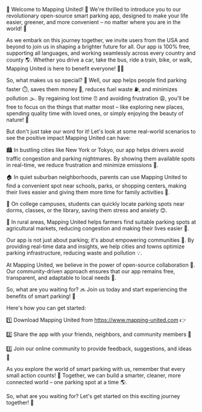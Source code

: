 🎉 Welcome to Mapping United! 🎊 We're thrilled to introduce you to our revolutionary open-source smart parking app, designed to make your life easier, greener, and more convenient – no matter where you are in the world! 💚

As we embark on this journey together, we invite users from the USA and beyond to join us in shaping a brighter future for all. Our app is 100% free, supporting all languages, and working seamlessly across every country and county 🌎. Whether you drive a car, take the bus, ride a train, bike, or walk, Mapping United is here to benefit everyone! 🚶‍♀️

So, what makes us so special? 🤔 Well, our app helps people find parking faster ⏱️, saves them money 💸, reduces fuel waste ⛽️, and minimizes pollution 🌫️. By regaining lost time ⏰ and avoiding frustration 😩, you'll be free to focus on the things that matter most – like exploring new places, spending quality time with loved ones, or simply enjoying the beauty of nature! 🌳

But don't just take our word for it! Let's look at some real-world scenarios to see the positive impact Mapping United can have:

🏙️ In bustling cities like New York or Tokyo, our app helps drivers avoid traffic congestion and parking nightmares. By showing them available spots in real-time, we reduce frustration and minimize emissions 🌆.

🏠 In quiet suburban neighborhoods, parents can use Mapping United to find a convenient spot near schools, parks, or shopping centers, making their lives easier and giving them more time for family activities 🤝.

🚂 On college campuses, students can quickly locate parking spots near dorms, classes, or the library, saving them stress and anxiety 😊.

🌳 In rural areas, Mapping United helps farmers find suitable parking spots at agricultural markets, reducing congestion and making their lives easier 🐾.

Our app is not just about parking; it's about empowering communities 💪. By providing real-time data and insights, we help cities and towns optimize parking infrastructure, reducing waste and pollution 💡.

At Mapping United, we believe in the power of open-source collaboration 👥. Our community-driven approach ensures that our app remains free, transparent, and adaptable to local needs 🌈.

So, what are you waiting for? 🔜 Join us today and start experiencing the benefits of smart parking! 🚀

Here's how you can get started:

1️⃣ Download Mapping United from https://www.mapping-united.com 👉

2️⃣ Share the app with your friends, neighbors, and community members 💬

3️⃣ Join our online community to provide feedback, suggestions, and ideas 📲

As you explore the world of smart parking with us, remember that every small action counts! 🔋 Together, we can build a smarter, cleaner, more connected world – one parking spot at a time 🌎.

So, what are you waiting for? Let's get started on this exciting journey together! 🚀